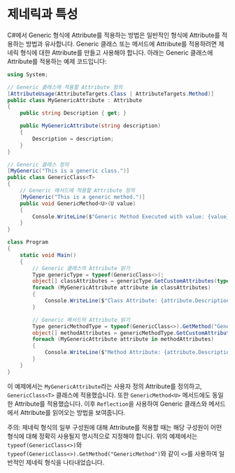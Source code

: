 # 제네릭과 특성

C#에서 Generic 형식에 Attribute를 적용하는 방법은 일반적인 형식에 Attribute를 적용하는 방법과 유사합니다. Generic 클래스 또는 메서드에 Attribute를 적용하려면 제네릭 형식에 대한 Attribute를 만들고 사용해야 합니다. 아래는 Generic 클래스에 Attribute를 적용하는 예제 코드입니다:

```csharp
using System;

// Generic 클래스에 적용할 Attribute 정의
[AttributeUsage(AttributeTargets.Class | AttributeTargets.Method)]
public class MyGenericAttribute : Attribute
{
    public string Description { get; }

    public MyGenericAttribute(string description)
    {
        Description = description;
    }
}

// Generic 클래스 정의
[MyGeneric("This is a generic class.")]
public class GenericClass<T>
{
    // Generic 메서드에 적용할 Attribute 정의
    [MyGeneric("This is a generic method.")]
    public void GenericMethod<U>(U value)
    {
        Console.WriteLine($"Generic Method Executed with value: {value}");
    }
}

class Program
{
    static void Main()
    {
        // Generic 클래스의 Attribute 읽기
        Type genericType = typeof(GenericClass<>);
        object[] classAttributes = genericType.GetCustomAttributes(typeof(MyGenericAttribute), true);
        foreach (MyGenericAttribute attribute in classAttributes)
        {
            Console.WriteLine($"Class Attribute: {attribute.Description}");
        }

        // Generic 메서드의 Attribute 읽기
        Type genericMethodType = typeof(GenericClass<>).GetMethod("GenericMethod");
        object[] methodAttributes = genericMethodType.GetCustomAttributes(typeof(MyGenericAttribute), true);
        foreach (MyGenericAttribute attribute in methodAttributes)
        {
            Console.WriteLine($"Method Attribute: {attribute.Description}");
        }
    }
}
```

이 예제에서는 `MyGenericAttribute`라는 사용자 정의 Attribute를 정의하고, `GenericClass<T>` 클래스에 적용했습니다. 또한 `GenericMethod<U>` 메서드에도 동일한 Attribute를 적용했습니다. 이후 `Reflection`을 사용하여 Generic 클래스와 메서드에서 Attribute를 읽어오는 방법을 보여줍니다.

주의: 제네릭 형식의 일부 구성원에 대해 Attribute를 적용할 때는 해당 구성원이 어떤 형식에 대해 정확히 사용될지 명시적으로 지정해야 합니다. 위의 예제에서는 `typeof(GenericClass<>)`와 `typeof(GenericClass<>).GetMethod("GenericMethod")`와 같이 `<>`를 사용하여 일반적인 제네릭 형식을 나타내었습니다.